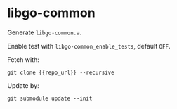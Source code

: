 # libgo-common
Generate `libgo-common.a`.

Enable test with `libgo-common_enable_tests`, default `OFF`.

Fetch with:
```
git clone {{repo_url}} --recursive
```

Update by:
```
git submodule update --init
```
